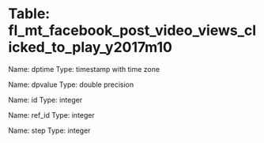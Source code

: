 Table: fl_mt_facebook_post_video_views_clicked_to_play_y2017m10
===============================================================

Name: dptime
Type: timestamp with time zone

Name: dpvalue
Type: double precision

Name: id
Type: integer

Name: ref_id
Type: integer

Name: step
Type: integer

